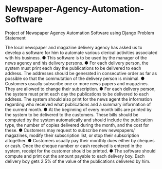 # Newspaper-Agency-Automation-Software
Project of Newspaper Agency Automation Software using Django
Problem Statement

The local newspaper and magazine delivery agency has asked us to develop a software for him
to automate various clerical activities associated with his business.
● This software is to be used by the manager of the news agency and his delivery
persons.
● For each delivery person, the system must print each day the publications to be
delivered to each address. The addresses should be generated in consecutive order as
far as possible so that the commutation of the delivery person is minimal.
● Customers usually subscribe one or more news papers and magazines. They are
allowed to change their subscription.
● For each delivery person, the system must print each day the publications to be
delivered to each address. The system should also print for the news agent the
information regarding who received what publications and a summary information of the
current month.
● At the beginning of every month bills are printed by the system to be delivered to the
customers. These bills should be computed by the system automatically and should
include the publication type, the number of copies delivered during the month, and the
cost for these.
● Customers may request to subscribe new newspapers/ magazines, modify their
subscription list, or stop their subscription altogether.
● Customers usually pay their monthly dues either by cheques or cash. Once the cheque
number or cash received is entered in the system, receipt for the customer should be
printed.
● The software should compute and print out the amount payable to each delivery boy.
Each delivery boy gets 2.5% of the value of the publications delivered by him.
